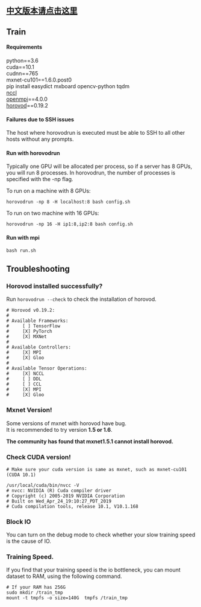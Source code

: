 ## [中文版本请点击这里](README_CN.md)

## Train
#### Requirements
python==3.6  
cuda==10.1    
cudnn==765    
mxnet-cu101==1.6.0.post0  
pip install easydict mxboard opencv-python tqdm    
[nccl](https://docs.nvidia.com/deeplearning/nccl/install-guide/index.html)  
[openmpi](mxnet/setup-utils/install-mpi.sh)==4.0.0  
[horovod](mxnet/setup-utils/install-horovod.sh)==0.19.2  

#### Failures due to SSH issues
The host where horovodrun is executed must be able to SSH to all other hosts without any prompts.

#### Run with horovodrun
Typically one GPU will be allocated per process, so if a server has 8 GPUs, you will run 8 processes. 
In horovodrun, the number of processes is specified with the -np flag.

To run on a machine with 8 GPUs:
```shell script
horovodrun -np 8 -H localhost:8 bash config.sh
```

To run on two machine with 16 GPUs:
```shell script
horovodrun -np 16 -H ip1:8,ip2:8 bash config.sh
```

#### Run with mpi
```shell script
bash run.sh
```


## Troubleshooting

### Horovod installed successfully?  

Run `horovodrun --check` to check the installation of horovod.
```shell script
# Horovod v0.19.2:
# 
# Available Frameworks:
#     [ ] TensorFlow
#     [X] PyTorch
#     [X] MXNet
# 
# Available Controllers:
#     [X] MPI
#     [X] Gloo
# 
# Available Tensor Operations:
#     [X] NCCL
#     [ ] DDL
#     [ ] CCL
#     [X] MPI
#     [X] Gloo
```

### Mxnet Version!
Some versions of mxnet with horovod have bug.   
It is recommended to try version **1.5 or 1.6**.

**The community has found that mxnet1.5.1 cannot install horovod.**

### Check CUDA version!
```shell script
# Make sure your cuda version is same as mxnet, such as mxnet-cu101 (CUDA 10.1)

/usr/local/cuda/bin/nvcc -V
# nvcc: NVIDIA (R) Cuda compiler driver
# Copyright (c) 2005-2019 NVIDIA Corporation
# Built on Wed_Apr_24_19:10:27_PDT_2019
# Cuda compilation tools, release 10.1, V10.1.168
```

### Block IO
You can turn on the debug mode to check whether your slow training speed is the cause of IO.

### Training Speed.
If you find that your training speed is the io bottleneck, you can mount dataset to RAM, 
using the following command.
```shell script
# If your RAM has 256G
sudo mkdir /train_tmp
mount -t tmpfs -o size=140G  tmpfs /train_tmp
```



